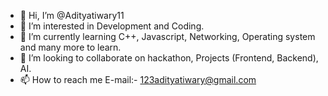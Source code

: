 - 👋 Hi, I’m @Adityatiwary11
- 👀 I’m interested in Development and Coding.
- 🌱 I’m currently learning C++, Javascript, Networking, Operating system and many more to learn.
- 💞️ I’m looking to collaborate on hackathon, Projects (Frontend, Backend), AI.
- 📫 How to reach me E-mail:- 123adityatiwary@gmail.com



<!---
Adityatiwary11/Adityatiwary11 is a ✨ special ✨ repository because its `README.md` (this file) appears on your GitHub profile.
You can click the Preview link to take a look at your changes.
--->
